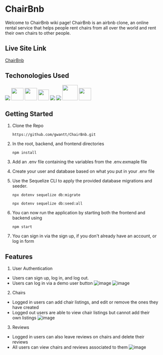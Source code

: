 # ChairBnb
Welcome to ChairBnb wiki page! ChairBnb is an airbnb clone, an online rental service that helps people rent chairs from all over the world and 
rent their own chairs to other people.

## Live Site Link
[ChairBnb](https://airbnb-clone-gw.herokuapp.com/)

## Techonologies Used
<img src="https://img.icons8.com/color/48/000000/javascript--v1.png"/> <img src="https://cdn.jsdelivr.net/gh/devicons/devicon/icons/sequelize/sequelize-original.svg" height=40 /> <img src="https://cdn.jsdelivr.net/gh/devicons/devicon/icons/express/express-original-wordmark.svg" height=40/> <img src="https://img.icons8.com/color/48/000000/visual-studio-code-2019.png" height=35/> <img src="https://img.icons8.com/color/48/000000/css3.png"/> <img src="https://img.icons8.com/color/48/000000/nodejs.png"/> <img src="https://img.icons8.com/nolan/64/git.png" height=50/> <img src='https://upload.wikimedia.org/wikipedia/commons/thumb/a/a7/React-icon.svg/2300px-React-icon.svg.png' height=40 />
## Getting Started
1. Clone the Repo

    ```https://github.com/gwantt/ChairBnb.git```
  
2. In the root, backend, and frontend directories

    ```npm install```
   
3. Add an .env file containing the variables from the .env.exmaple file

4. Create your user and database based on what you put in your .env file

5. Use the Sequelize CLI to apply the provided database migrations and seeder.

     ```npx dotenv sequelize db:migrate```
  
     ```npx dotenv sequelize db:seed:all```
  
6. You can now run the application by starting both the frontend and backend using 


    ```npm start```
    
7. You can sign in via the sign up, if you don't already have an account, or log in form

## Features
1. User Authentication
* Users can sign up, log in, and log out.
* Users can log in via a demo user button
![image](https://user-images.githubusercontent.com/65691441/173669470-f691a2f5-975a-4d1a-b441-168563972b0e.png)
![image](https://user-images.githubusercontent.com/65691441/173669487-aefc2b0d-9fdf-4383-8aa2-053829844fa1.png)


2. Chairs
* Logged in users can add chair listings, and edit or remove the ones they have created
* Logged out users are able to view chair listings but cannot add their own listings
![image](https://user-images.githubusercontent.com/65691441/173668893-afd082bb-ea8a-470e-b367-b3b13aa5e538.png)

3. Reviews
* Logged in users can also leave reviews on chairs and delete their reviews
* All users can view chairs and reviews associated to them
![image](https://user-images.githubusercontent.com/65691441/173669158-4496674c-03df-49c9-93c1-23a2d404f75b.png)
